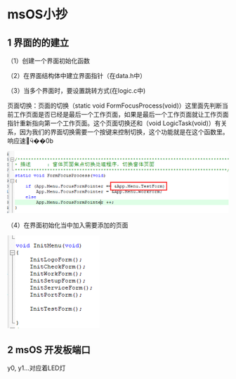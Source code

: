 # msOS小抄

## 1 界面的的建立

（1）创建一个界面初始化函数

（2）在界面结构体中建立界面指针（在data.h中）

（3）当多个界面时，要设置跳转方式(在logic.c中)

页面切换：页面的切换（static void FormFocusProcess(void)）这里面先判断当前工作页面是否已经是最后一个工作页面，如果是最后一个工作页面就让工作页面指针重新指向第一个工作页面。这个页面切换还和（void LogicTask(void)）有关系，因为我们的界面切换需要一个按键来控制切换，这个功能就是在这个函数里。 响应速ӵ��0b

![1530956857930](assets/1530956857930.png)

（4）在界面初始化当中加入需要添加的页面

![1530957027390](assets/1530957027390.png)



## 2 msOS 开发板端口

y0, y1...对应着LED灯